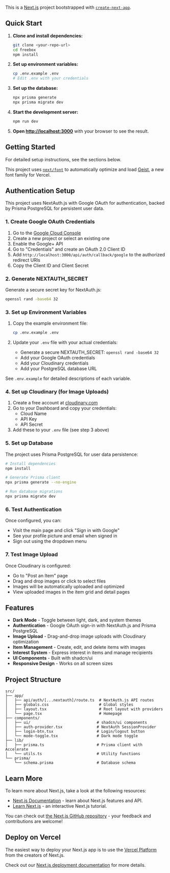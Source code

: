 This is a [Next.js](https://nextjs.org) project bootstrapped with [`create-next-app`](https://nextjs.org/docs/app/api-reference/cli/create-next-app).

## Quick Start

1. **Clone and install dependencies:**

   ```bash
   git clone <your-repo-url>
   cd freebox
   npm install
   ```

2. **Set up environment variables:**

   ```bash
   cp .env.example .env
   # Edit .env with your credentials
   ```

3. **Set up the database:**

   ```bash
   npx prisma generate
   npx prisma migrate dev
   ```

4. **Start the development server:**

   ```bash
   npm run dev
   ```

5. **Open [http://localhost:3000](http://localhost:3000)** with your browser to see the result.

## Getting Started

For detailed setup instructions, see the sections below.

This project uses [`next/font`](https://nextjs.org/docs/app/building-your-application/optimizing/fonts) to automatically optimize and load [Geist](https://vercel.com/font), a new font family for Vercel.

## Authentication Setup

This project uses NextAuth.js with Google OAuth for authentication, backed by Prisma PostgreSQL for persistent user data.

### 1. Create Google OAuth Credentials

1. Go to the [Google Cloud Console](https://console.cloud.google.com/)
2. Create a new project or select an existing one
3. Enable the Google+ API
4. Go to "Credentials" and create an OAuth 2.0 Client ID
5. Add `http://localhost:3000/api/auth/callback/google` to the authorized redirect URIs
6. Copy the Client ID and Client Secret

### 2. Generate NEXTAUTH_SECRET

Generate a secure secret key for NextAuth.js:

```bash
openssl rand -base64 32
```

### 3. Set up Environment Variables

1. Copy the example environment file:

   ```bash
   cp .env.example .env
   ```

2. Update your `.env` file with your actual credentials:
   - Generate a secure NEXTAUTH_SECRET: `openssl rand -base64 32`
   - Add your Google OAuth credentials
   - Add your Cloudinary credentials
   - Add your PostgreSQL database URL

See `.env.example` for detailed descriptions of each variable.

### 4. Set up Cloudinary (for Image Uploads)

1. Create a free account at [cloudinary.com](https://cloudinary.com)
2. Go to your Dashboard and copy your credentials:
   - Cloud Name
   - API Key
   - API Secret
3. Add these to your `.env` file (see step 3 above)

### 5. Set up Database

The project uses Prisma PostgreSQL for user data persistence:

```bash
# Install dependencies
npm install

# Generate Prisma client
npx prisma generate --no-engine

# Run database migrations
npx prisma migrate dev
```

### 6. Test Authentication

Once configured, you can:

- Visit the main page and click "Sign in with Google"
- See your profile picture and email when signed in
- Sign out using the dropdown menu

### 7. Test Image Upload

Once Cloudinary is configured:

- Go to "Post an Item" page
- Drag and drop images or click to select files
- Images will be automatically uploaded and optimized
- View uploaded images in the item grid and detail pages

## Features

- **Dark Mode** - Toggle between light, dark, and system themes
- **Authentication** - Google OAuth sign-in with NextAuth.js and Prisma PostgreSQL
- **Image Upload** - Drag-and-drop image uploads with Cloudinary optimization
- **Item Management** - Create, edit, and delete items with images
- **Interest System** - Express interest in items and manage recipients
- **UI Components** - Built with shadcn/ui
- **Responsive Design** - Works on all screen sizes

## Project Structure

```
src/
├── app/
│   ├── api/auth/[...nextauth]/route.ts  # NextAuth.js API routes
│   ├── globals.css                      # Global styles
│   ├── layout.tsx                       # Root layout with providers
│   └── page.tsx                         # Homepage
├── components/
│   ├── ui/                             # shadcn/ui components
│   ├── auth-provider.tsx               # NextAuth SessionProvider
│   ├── login-btn.tsx                   # Login/logout button
│   └── mode-toggle.tsx                 # Dark mode toggle
├── lib/
│   ├── prisma.ts                       # Prisma client with Accelerate
│   └── utils.ts                        # Utility functions
└── prisma/
    └── schema.prisma                   # Database schema
```

## Learn More

To learn more about Next.js, take a look at the following resources:

- [Next.js Documentation](https://nextjs.org/docs) - learn about Next.js features and API.
- [Learn Next.js](https://nextjs.org/learn) - an interactive Next.js tutorial.

You can check out [the Next.js GitHub repository](https://github.com/vercel/next.js) - your feedback and contributions are welcome!

## Deploy on Vercel

The easiest way to deploy your Next.js app is to use the [Vercel Platform](https://vercel.com/new?utm_medium=default-template&filter=next.js&utm_source=create-next-app&utm_campaign=create-next-app-readme) from the creators of Next.js.

Check out our [Next.js deployment documentation](https://nextjs.org/docs/app/building-your-application/deploying) for more details.
